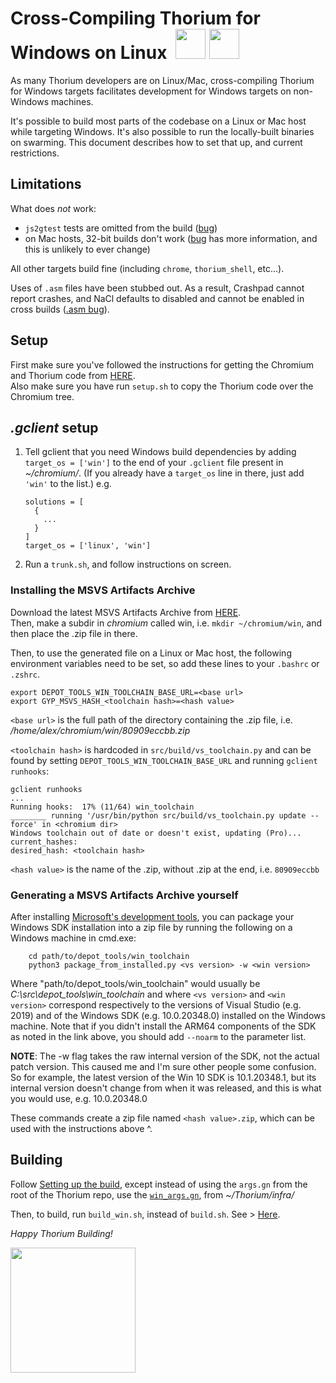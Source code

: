 # Cross-Compiling Thorium for Windows on Linux &nbsp;<img src="https://github.com/Alex313031/Thorium/blob/main/logos/NEW/build_light.svg#gh-dark-mode-only" width="48"> <img src="https://github.com/Alex313031/Thorium/blob/main/logos/NEW/build_dark.svg#gh-light-mode-only" width="48">

As many Thorium developers are on Linux/Mac, cross-compiling Thorium for
Windows targets facilitates development for Windows targets on non-Windows
machines.

It's possible to build most parts of the codebase on a Linux or Mac host while
targeting Windows. It's also possible to run the locally-built binaries on
swarming.  This document describes how to set that up, and current restrictions.

## Limitations

What does *not* work:

* `js2gtest` tests are omitted from the build ([bug](https://crbug.com/1010561))
* on Mac hosts, 32-bit builds don't work ([bug](https://crbug.com/794838) has
  more information, and this is unlikely to ever change)

All other targets build fine (including `chrome`, `thorium_shell`, etc...).

Uses of `.asm` files have been stubbed out.  As a result, Crashpad cannot
report crashes, and NaCl defaults to disabled and cannot be enabled in cross
builds ([.asm bug](https://crbug.com/762167)).

## Setup
First make sure you've followed the instructions for getting the Chromium and Thorium code from [HERE](https://github.com/Alex313031/Thorium/blob/main/docs/BUILDING.md#get-the-code). \
Also make sure you have run `setup.sh` to copy the Thorium code over the Chromium tree.

## *.gclient* setup

1. Tell gclient that you need Windows build dependencies by adding
   `target_os = ['win']` to the end of your `.gclient` file present in *~/chromium/*.  (If you already
   have a `target_os` line in there, just add `'win'` to the list.) e.g.

       solutions = [
         {
           ...
         }
       ]
       target_os = ['linux', 'win']

2. Run a `trunk.sh`, and follow instructions on screen.

### Installing the MSVS Artifacts Archive

Download the latest MSVS Artifacts Archive from [HERE](https://github.com/Alex313031/Snippets/releases/latest). \
Then, make a subdir in *chromium* called win, i.e. `mkdir ~/chromium/win`, and then place the .zip file in there.

Then, to use the
generated file on a Linux or Mac host, the following environment variables
need to be set, so add these lines to your `.bashrc` or `.zshrc`.

    export DEPOT_TOOLS_WIN_TOOLCHAIN_BASE_URL=<base url>
    export GYP_MSVS_HASH_<toolchain hash>=<hash value>

`<base url>` is the full path of the directory containing the .zip file, i.e. */home/alex/chromium/win/80909eccbb.zip*

`<toolchain hash>` is hardcoded in `src/build/vs_toolchain.py` and can be found by
setting `DEPOT_TOOLS_WIN_TOOLCHAIN_BASE_URL` and running `gclient runhooks`:

    gclient runhooks
    ...
    Running hooks:  17% (11/64) win_toolchain
    ________ running '/usr/bin/python src/build/vs_toolchain.py update --force' in <chromium dir>
    Windows toolchain out of date or doesn't exist, updating (Pro)...
    current_hashes:
    desired_hash: <toolchain hash>

`<hash value>` is the name of the .zip, without .zip at the end, i.e. `80909eccbb`

### Generating a MSVS Artifacts Archive yourself

After installing [Microsoft's development tools](https://github.com/Alex313031/Thorium/blob/main/docs/BUILDING_WIN.md#visual-studio),
you can package your Windows SDK installation into a zip file by running the following on a Windows machine in cmd.exe:

```shell
    cd path/to/depot_tools/win_toolchain
    python3 package_from_installed.py <vs version> -w <win version>
```

Where "path/to/depot_tools/win_toolchain" would usually be *C:\src\depot_tools\win_toolchain* and
where `<vs version>` and `<win version>` correspond respectively to the
versions of Visual Studio (e.g. 2019) and of the Windows SDK (e.g.
10.0.20348.0) installed on the Windows machine. Note that if you didn't
install the ARM64 components of the SDK as noted in the link above, you
should add `--noarm` to the parameter list.

__NOTE__: The -w flag takes the raw internal version of the SDK, not the actual patch version. This caused me and I'm sure
other people some confusion. So for example, the latest version of the Win 10 SDK is 10.1.20348.1, but its internal version doesn't change from
when it was released, and this is what you would use, e.g. 10.0.20348.0

These commands create a zip file named `<hash value>.zip`, which can be used with the instructions above ^.

## Building
Follow [Setting up the build](https://github.com/Alex313031/Thorium/blob/main/docs/BUILDING.md#setting-up-the-build), except instead of using the `args.gn` from the
root of the Thorium repo, use the [`win_args.gn`](https://github.com/Alex313031/Thorium/blob/main/infra/win_args.gn), from *~/Thorium/infra/*

Then, to build, run `build_win.sh`, instead of `build.sh`. See > [Here](https://github.com/Alex313031/Thorium/blob/main/docs/BUILDING.md#build-thorium-).

*Happy Thorium Building!*

<img src="https://github.com/Alex313031/Thorium/blob/main/logos/STAGING/Thorium90_504.jpg" width="200">
